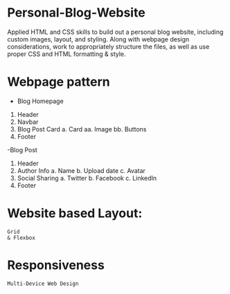 # Personal-Blog-Website
Applied HTML and CSS skills to build out a personal blog website, including custom images, layout, and styling. Along with webpage design considerations, work to appropriately structure the files, as well as use proper CSS and HTML formatting &amp; style.

# Webpage pattern
- Blog Homepage
1. Header
2. Navbar
3. Blog Post Card
    a. Card
        aa. Image
        bb. Buttons
4. Footer
    
-Blog Post
1. Header
2. Author Info
    a. Name
    b. Upload date
    c. Avatar
3. Social Sharing
    a. Twitter
    b. Facebook
    c. LinkedIn
4. Footer
        
# Website based Layout:
    Grid
    & Flexbox
    
# Responsiveness
    Multi-Device Web Design
